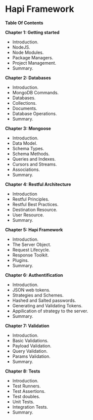 # Hapi Framework

**Table Of Contents**

**Chapter 1: Getting started**

* Introduction.
* NodeJS.
* Node Modules.
* Package Managers.
* Project Management.
* Summary.

**Chapter 2: Databases**

* Introduction.
* MongoDB Commands.
* Databases.
* Collections.
* Documents.
* Database Operations.
* Summary.

**Chapter 3: Mongoose**

* Introduction.
* Data Model.
* Schema Types.
* Schema Methods.
* Queries and Indexes.
* Cursors and Streams.
* Associations.
* Summary. 

**Chapter 4: Restful Architecture**

* Introduction
* Restful Principles.
* Restful Best Practices.
* Destination Resource.
* User Resource.
* Summary.

**Chapter 5: Hapi Framework**

* Introduction.
* The Server Object.
* Request Lifecycle.
* Response Toolkit.
* Plugins. 
* Summary.

**Chapter 6: Authentification**

* Introduction.
* JSON web tokens.
* Strategies and Schemes.
* Hashed and Salted passwords.
* Generating and Validating Tokens.
* Appilication of strategy to the server.
* Summary.

**Chapter 7: Validation**

* Introduction.
* Basic Validations.
* Payload Validation.
* Query Validation.
* Params Validation.
* Summary.

**Chapter 8: Tests**

* Introduction.
* Test Runners.
* Test Assertions.
* Test doubles.
* Unit Tests.
* Integration Tests.
* Summary.



